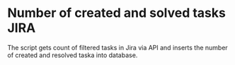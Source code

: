 Number of created and solved tasks JIRA
=======

The script gets count of filtered tasks in Jira via API and inserts the number of created and resolved taska into database.
